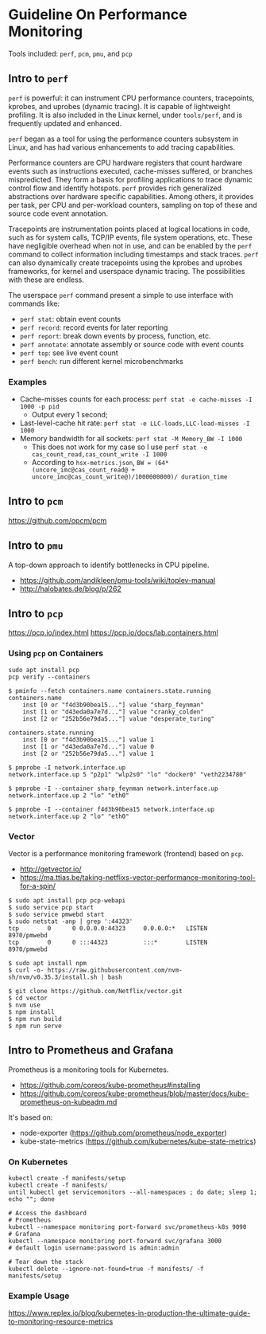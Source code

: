 # Guideline On Performance Monitoring

Tools included: `perf`, `pcm`, `pmu`, and `pcp`

## Intro to `perf`

`perf` is powerful: it can instrument CPU performance counters, tracepoints, kprobes, and uprobes (dynamic tracing).
It is capable of lightweight profiling.
It is also included in the Linux kernel, under `tools/perf`, and is frequently updated and enhanced.

`perf` began as a tool for using the performance counters subsystem in Linux,
and has had various enhancements to add tracing capabilities.

Performance counters are CPU hardware registers that count hardware events such as instructions executed, cache-misses suffered, or branches mispredicted.
They form a basis for profiling applications to trace dynamic control flow and identify hotspots. 
`perf` provides rich generalized abstractions over hardware specific capabilities.
Among others, it provides per task, per CPU and per-workload counters, sampling on top of these and source code event annotation.

Tracepoints are instrumentation points placed at logical locations in code, such as for system calls, TCP/IP events, file system operations, etc.
These have negligible overhead when not in use, and can be enabled by the `perf` command to collect information including timestamps and stack traces. 
`perf` can also dynamically create tracepoints using the kprobes and uprobes frameworks, for kernel and userspace dynamic tracing.
The possibilities with these are endless.

The userspace `perf` command present a simple to use interface with commands like:
- `perf stat`: obtain event counts
- `perf record`: record events for later reporting
- `perf report`: break down events by process, function, etc.
- `perf annotate`: annotate assembly or source code with event counts
- `perf top`: see live event count
- `perf bench`: run different kernel microbenchmarks

### Examples

- Cache-misses counts for each process: `perf stat -e cache-misses -I 1000 -p pid`
    - Output every 1 second;
- Last-level-cache hit rate: `perf stat -e LLC-loads,LLC-load-misses -I 1000`
- Memory bandwidth for all sockets: `perf stat -M Memory_BW -I 1000`
    - This does not work for my case so I use `perf stat -e cas_count_read,cas_count_write -I 1000`
    - According to `hsx-metrics.json`, `BW = (64*(uncore_imc@cas_count_read@ + uncore_imc@cas_count_write@)/1000000000)/ duration_time`

## Intro to `pcm`

https://github.com/opcm/pcm

## Intro to `pmu`

A top-down approach to identify bottlenecks in CPU pipeline.

- https://github.com/andikleen/pmu-tools/wiki/toplev-manual
- http://halobates.de/blog/p/262

## Intro to `pcp`

https://pcp.io/index.html
https://pcp.io/docs/lab.containers.html

### Using `pcp` on Containers

```
sudo apt install pcp
pcp verify --containers
```

```
$ pminfo --fetch containers.name containers.state.running
containers.name
    inst [0 or "f4d3b90bea15..."] value "sharp_feynman"
    inst [1 or "d43eda0a7e7d..."] value "cranky_colden"
    inst [2 or "252b56e79da5..."] value "desperate_turing"

containers.state.running
    inst [0 or "f4d3b90bea15..."] value 1
    inst [1 or "d43eda0a7e7d..."] value 0
    inst [2 or "252b56e79da5..."] value 1
```

```
$ pmprobe -I network.interface.up
network.interface.up 5 "p2p1" "wlp2s0" "lo" "docker0" "veth2234780"

$ pmprobe -I --container sharp_feynman network.interface.up
network.interface.up 2 "lo" "eth0"

$ pmprobe -I --container f4d3b90bea15 network.interface.up
network.interface.up 2 "lo" "eth0"
```

### Vector

Vector is a performance monitoring framework (frontend) based on `pcp`.

- http://getvector.io/
- https://ma.ttias.be/taking-netflixs-vector-performance-monitoring-tool-for-a-spin/

```
$ sudo apt install pcp pcp-webapi
$ sudo service pcp start
$ sudo service pmwebd start
$ sudo netstat -anp | grep ':44323'
tcp        0      0 0.0.0.0:44323     0.0.0.0:*   LISTEN      8970/pmwebd
tcp        0      0 :::44323          :::*        LISTEN      8970/pmwebd

$ sudo apt install npm
$ curl -o- https://raw.githubusercontent.com/nvm-sh/nvm/v0.35.3/install.sh | bash

$ git clone https://github.com/Netflix/vector.git
$ cd vector
$ nvm use
$ npm install
$ npm run build
$ npm run serve
```

## Intro to Prometheus and Grafana

Prometheus is a monitoring tools for Kubernetes.

- https://github.com/coreos/kube-prometheus#installing
- https://github.com/coreos/kube-prometheus/blob/master/docs/kube-prometheus-on-kubeadm.md

It's based on:

- node-exporter (https://github.com/prometheus/node_exporter)
- kube-state-metrics (https://github.com/kubernetes/kube-state-metrics)

### On Kubernetes

```
kubectl create -f manifests/setup
kubectl create -f manifests/
until kubectl get servicemonitors --all-namespaces ; do date; sleep 1; echo ""; done

# Access the dashboard
# Prometheus
kubectl --namespace monitoring port-forward svc/prometheus-k8s 9090
# Grafana
kubectl --namespace monitoring port-forward svc/grafana 3000
# default login username:password is admin:admin

# Tear down the stack
kubectl delete --ignore-not-found=true -f manifests/ -f manifests/setup
```

### Example Usage

https://www.replex.io/blog/kubernetes-in-production-the-ultimate-guide-to-monitoring-resource-metrics
